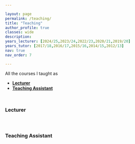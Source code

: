 ```yaml
---

layout: page
permalink: /teaching/
title: "Teaching"
author_profile: true
classes: wide
description: 
years_lecturer: [2024/25,2023/24,2022/23,2020/21,2019/20]
years_tutor: [2017/18,2016/17,2015/16,2014/15,2012/13]
nav: true
nav_order: 7

---
```



<p> 
All the courses I taught as 
</p>

<p>
<ul>
    <li><a href="#lecturer"><b>Lecturer</b></a></li>
    <li><a href="#tutor"><b>Teaching Assistant</b></a></li>
</ul>
</p>




<div class="publications">


<a id="lecturer"><h3 style="margin-top: 3.3rem; margin-bottom: -1.0rem;"><b>Lecturer</b></h3></a>










<a id="tutor"><h3 style="margin-top: 5rem; margin-bottom: -1.0rem;"><b>Teaching Assistant</b></h3></a>





</div>













